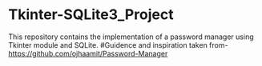# Tkinter-SQLite3_Project
This repository contains the implementation of a password manager using Tkinter module and SQLite.
#Guidence and inspiration  taken from-
https://github.com/ojhaamit/Password-Manager

